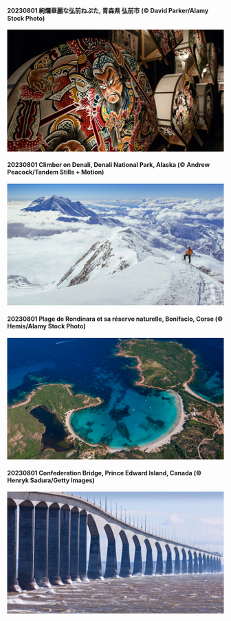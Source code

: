 #### 20230801 絢爛華麗な弘前ねぷた, 青森県 弘前市 (© David Parker/Alamy Stock Photo)

![](20230801_Neputa_1920x1080.jpg)

#### 20230801 Climber on Denali, Denali National Park, Alaska (© Andrew Peacock/Tandem Stills + Motion)

![](20230801_DenaliClimber_1920x1080.jpg)

#### 20230801 Plage de Rondinara et sa réserve naturelle, Bonifacio, Corse (© Hemis/Alamy Stock Photo)

![](20230801_Corse_1920x1080.jpg)

#### 20230801 Confederation Bridge, Prince Edward Island, Canada (© Henryk Sadura/Getty Images)

![](20230801_ConfederationBridge_1920x1080.jpg)

